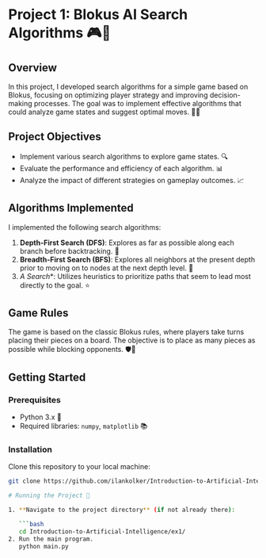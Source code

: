 # Project 1: Blokus AI Search Algorithms 🎮🤖

## Overview
In this project, I developed search algorithms for a simple game based on Blokus, focusing on optimizing player strategy and improving decision-making processes. The goal was to implement effective algorithms that could analyze game states and suggest optimal moves. 🧠✨

## Project Objectives
- Implement various search algorithms to explore game states. 🔍
- Evaluate the performance and efficiency of each algorithm. 📊
- Analyze the impact of different strategies on gameplay outcomes. 📈

## Algorithms Implemented
I implemented the following search algorithms:
1. **Depth-First Search (DFS)**: Explores as far as possible along each branch before backtracking. 🌲
2. **Breadth-First Search (BFS)**: Explores all neighbors at the present depth prior to moving on to nodes at the next depth level. 🌊
3. **A* Search**: Utilizes heuristics to prioritize paths that seem to lead most directly to the goal. ⭐️

## Game Rules
The game is based on the classic Blokus rules, where players take turns placing their pieces on a board. The objective is to place as many pieces as possible while blocking opponents. 🛡️🎲

## Getting Started
### Prerequisites
- Python 3.x 🐍
- Required libraries: `numpy`, `matplotlib` 📚

### Installation
Clone this repository to your local machine:
```bash
git clone https://github.com/ilankolker/Introduction-to-Artificial-Intelligence.git

# Running the Project 🚀

1. **Navigate to the project directory** (if not already there):

   ```bash
   cd Introduction-to-Artificial-Intelligence/ex1/
2. Run the main program.
   python main.py
